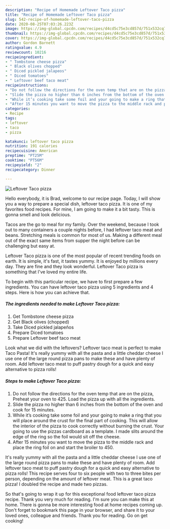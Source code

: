 ```yaml
---
description: "Recipe of Homemade Leftover Taco pizza"
title: "Recipe of Homemade Leftover Taco pizza"
slug: 542-recipe-of-homemade-leftover-taco-pizza
date: 2020-08-25T07:03:26.223Z
image: https://img-global.cpcdn.com/recipes/d4cd5c75e3cd857d/751x532cq70/leftover-taco-pizza-recipe-main-photo.jpg
thumbnail: https://img-global.cpcdn.com/recipes/d4cd5c75e3cd857d/751x532cq70/leftover-taco-pizza-recipe-main-photo.jpg
cover: https://img-global.cpcdn.com/recipes/d4cd5c75e3cd857d/751x532cq70/leftover-taco-pizza-recipe-main-photo.jpg
author: Gordon Barnett
ratingvalue: 4.9
reviewcount: 10216
recipeingredient:
- " Tombstone cheese pizza"
- " Black olives chopped"
- " Diced pickled jalapeos"
- " Diced tomatoes"
- " Leftover beef taco meat"
recipeinstructions:
- "Do not follow the directions for the oven temp that are on the pizza, Preheat your oven to 425. Load the pizza up with all the ingredients."
- "Slide the pizza no higher than 6 inches from the bottom of the oven and cook for 15 minutes."
- "While it’s cooking take some foil and your going to make a ring that you will place around the crust for the final part of cooking. This will allow the interior of the pizza to cook correctly without burning the crust. Your going to use the pizzas cardboard as a template. I made slits around the edge of the ring so the foil would sit off the cheese."
- "After 15 minutes you want to move the pizza to the middle rack and place the ring foil on and start the broiler to 450."
categories:
- Recipe
tags:
- leftover
- taco
- pizza

katakunci: leftover taco pizza 
nutrition: 191 calories
recipecuisine: American
preptime: "PT25M"
cooktime: "PT56M"
recipeyield: "2"
recipecategory: Dinner

---
```



![Leftover Taco pizza](https://img-global.cpcdn.com/recipes/d4cd5c75e3cd857d/751x532cq70/leftover-taco-pizza-recipe-main-photo.jpg)

Hello everybody, it is Brad, welcome to our recipe page. Today, I will show you a way to prepare a special dish, leftover taco pizza. It is one of my favorites food recipes. For mine, I am going to make it a bit tasty. This is gonna smell and look delicious.

Tacos are the go to meal for my family. Over the weekend, because I took out to many containers a couple nights before, I had leftover taco meat and beans. Stretching meals is common for most of us. Making a different meal out of the exact same items from supper the night before can be challenging but easy at.

Leftover Taco pizza is one of the most popular of recent trending foods on earth. It is simple, it's fast, it tastes yummy. It is enjoyed by millions every day. They are fine and they look wonderful. Leftover Taco pizza is something that I've loved my entire life.


To begin with this particular recipe, we have to first prepare a few ingredients. You can have leftover taco pizza using 5 ingredients and 4 steps. Here is how you can achieve that.

<!--inarticleads1-->

##### The ingredients needed to make Leftover Taco pizza:

1. Get  Tombstone cheese pizza
1. Get  Black olives (chopped)
1. Take  Diced pickled jalapeños
1. Prepare  Diced tomatoes
1. Prepare  Leftover beef taco meat


Look what we did with the leftovers? Leftover taco meat is perfect to make Taco Pasta! It&#39;s really yummy with all the pasta and a little cheddar cheese I use one of the large round pizza pans to make these and have plenty of room. Add leftover taco meat to puff pastry dough for a quick and easy alternative to pizza rolls! 

<!--inarticleads2-->

##### Steps to make Leftover Taco pizza:

1. Do not follow the directions for the oven temp that are on the pizza, Preheat your oven to 425. Load the pizza up with all the ingredients.
1. Slide the pizza no higher than 6 inches from the bottom of the oven and cook for 15 minutes.
1. While it’s cooking take some foil and your going to make a ring that you will place around the crust for the final part of cooking. This will allow the interior of the pizza to cook correctly without burning the crust. Your going to use the pizzas cardboard as a template. I made slits around the edge of the ring so the foil would sit off the cheese.
1. After 15 minutes you want to move the pizza to the middle rack and place the ring foil on and start the broiler to 450.


It&#39;s really yummy with all the pasta and a little cheddar cheese I use one of the large round pizza pans to make these and have plenty of room. Add leftover taco meat to puff pastry dough for a quick and easy alternative to pizza rolls! This recipe serves four to six people with two to three bites per person, depending on the amount of leftover meat. This is a great taco pizza! I doubled the recipe and made two pizzas. 

So that's going to wrap it up for this exceptional food leftover taco pizza recipe. Thank you very much for reading. I'm sure you can make this at home. There is gonna be more interesting food at home recipes coming up. Don't forget to bookmark this page in your browser, and share it to your loved ones, colleague and friends. Thank you for reading. Go on get cooking!
